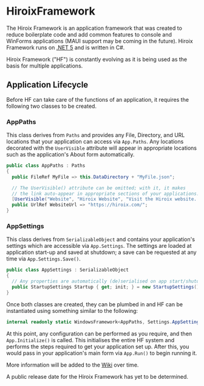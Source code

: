# HiroixFramework
The Hiroix Framework is an application framework that was created to reduce boilerplate code and add common features to console and WinForms applications (MAUI support may be coming in the future). Hiroix Framework runs on [.NET 5](https://devblogs.microsoft.com/dotnet/announcing-net-5-0) and is written in C#.

Hiroix Framework ("HF") is constantly evolving as it is being used as the basis for multiple applications.

## Application Lifecycle
Before HF can take care of the functions of an application, it requires the following two classes to be created.

### AppPaths
This class derives from `Paths` and provides any File, Directory, and URL locations that your application can access via `App.Paths`. Any locations decorated with the `UserVisible` attribute will appear in appropriate locations such as the application's About form automatically.

```csharp
public class AppPaths : Paths
{
  public FileRef MyFile => this.DataDirectory + "MyFile.json";

  // The UserVisible() attribute can be omitted; with it, it makes
  // the link auto-appear in appropriate sections of your applications.
  [UserVisible("Website", "Hiroix Website", "Visit the Hiroix website...")]
  public UrlRef WebsiteUrl => "https://hiroix.com/";
}
```

### AppSettings
This class derives from `SerializableObject` and contains your application's settings which are accessible via `App.Settings`. The settings are loaded at application start-up and saved at shutdown; a save can be requested at any time via `App.Settings.Save()`.

```csharp
public class AppSettings : SerializableObject
{
  // Any properties are automatically (de)serialised on app start/shutdown.
  public StartupSettings Startup { get; init; } = new StartupSettings();
}
```

Once both classes are created, they can be plumbed in and HF can be instantiated using something similar to the following:

```csharp
internal readonly static WindowsFramework<AppPaths, Settings.AppSettings> App = new();
```

At this point, any configuration can be performed as you require, and then `App.Initialize()` is called. This initialises the entire HF system and performs the steps required to get your application set up. After this, you would pass in your application's main form via `App.Run()` to begin running it.

More information will be added to the [Wiki](https://github.com/BootBlock/Hiroix-Framework/wiki) over time.

A public release date for the Hiroix Framework has yet to be determined.
